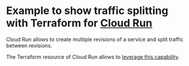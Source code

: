 # Example to show traffic splitting with Terraform for [Cloud Run](cloud.run)

Cloud Run allows to create multiple revisions of a service and split traffic between revisions.

The Terraform resource of Cloud Run allows to [leverage this capability](https://registry.terraform.io/providers/hashicorp/google/latest/docs/resources/cloud_run_service#example-usage---cloud-run-service-traffic-split).

